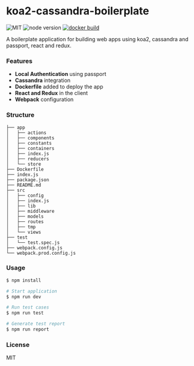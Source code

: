 koa2-cassandra-boilerplate
==========================

![MIT](https://img.shields.io/npm/l/express.svg) ![node version](https://img.shields.io/badge/node-v6.3.0-green.svg) [![docker build](https://img.shields.io/docker/automated/superalsrk/koa2-boilerplate.svg)](https://hub.docker.com/r/superalsrk/koa2-boilerplate/builds/)

A boilerplate application for building web apps using koa2, cassandra and passport, react and redux.

### Features

- **Local Authentication** using passport
- **Cassandra** integration
- **Dockerfile** added to deploy the app
- **React and Redux** in the client
- **Webpack** configuration

### Structure
```
├── app
│   ├── actions
│   ├── components
│   ├── constants
│   ├── containers
│   ├── index.js
│   ├── reducers
│   └── store
├── Dockerfile
├── index.js
├── package.json
├── README.md
├── src
│   ├── config
│   ├── index.js
│   ├── lib
│   ├── middleware
│   ├── models
│   ├── routes
│   ├── tmp
│   └── views
├── test
│   └── test.spec.js
├── webpack.config.js
└── webpack.prod.config.js

```

### Usage

```bash
$ npm install 

# Start application
$ npm run dev

# Run test cases
$ npm run test

# Generate test report
$ npm run report
```

### License

MIT


